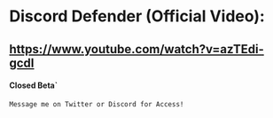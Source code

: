 # Discord Defender (Official Video):
## https://www.youtube.com/watch?v=azTEdi-gcdI

#### Closed Beta`

`Message me on Twitter or Discord for Access!`